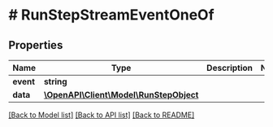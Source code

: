 # # RunStepStreamEventOneOf

## Properties

Name | Type | Description | Notes
------------ | ------------- | ------------- | -------------
**event** | **string** |  |
**data** | [**\OpenAPI\Client\Model\RunStepObject**](RunStepObject.md) |  |

[[Back to Model list]](../../README.md#models) [[Back to API list]](../../README.md#endpoints) [[Back to README]](../../README.md)
